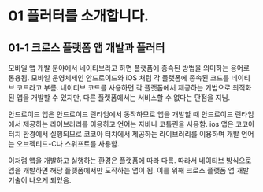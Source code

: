 # 01 플러터를 소개합니다.

## 01-1 크로스 플랫폼 앱 개발과 플러터

모바일 앱 개발 분야에서 네이티브라고 하면 플랫폼에 종속된 방법을 의미하는 용어로 통용됨.
모바일 운영체제인 안드로이드와 iOS 처럼 각 플랫폼에 종속된 코드를 네이티브 코드라고 부름.
네이티브 코드를 사용하면 각 플랫폼에서 제공하는 기법으로 최적화된 앱을 개발할 수 있지만, 다른 플랫폼에서는 서비스할 수 없다는 단점을 지님.

안드로이드 앱은 안드로이드 런타임에서 동작하므로 앱을 개발할 때 안드로이드 런타임에서 제공하는 라이브러리를 이용하고 언어는 자바나 코틀린을 사용함.
ios 앱은 코코아 터치 환경에서 실행되므로 코코아 터치에서 제공하는 라이브러리를 이용하며 개발 언어는 오브젝티드-C나 스위프트를 사용함.

이처럼 앱을 개발하고 실행하는 환경은 플랫폼에 따라 다름. 따라서 네이티브 방식으로 앱을 개발하면 해당 플랫폼에서만 도작하는 앱이 됨.
이를 위해 크로스 플랫폼 앱 개발 기술이 나오게 되었음.


